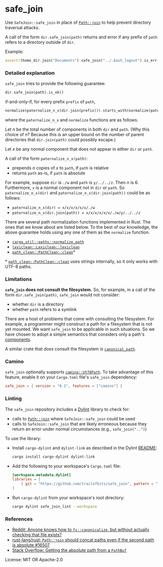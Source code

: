 # safe_join

Use `SafeJoin::safe_join` in place of [`Path::join`] to help prevent directory traversal
attacks.

A call of the form `dir.safe_join(path)` returns and error if any prefix of `path` refers to a
directory outside of `dir`.

Example:
```rust
assert!(home_dir.join("Documents").safe_join("../.bash_logout").is_err());
```

### Detailed explanation

`safe_join` tries to provide the following guarantee:
```rust
dir.safe_join(path).is_ok()
```
if-and-only-if, for every prefix `prefix` of `path`,
```rust
normalize(paternalize_n_x(dir.join(prefix))).starts_with(normalize(paternalize_n_x(dir)))
```
where the `paternalize_n_x` and `normalize` functions are as follows.

Let *n* be the total number of components in both `dir` and `path`. (Why this choice of *n*?
Because this is an upper bound on the number of parent directories that `dir.join(path)`
could possibly escape.)

Let *x* be any normal component that does not appear in either `dir` or `path`.

A call of the form `paternalize_n_x(path)`:
* prepends *n* copies of *x* to `path`, if `path` is relative
* returns `path` as-is, if `path` is absolute

For example, suppose `dir` is `./w` and `path` is `y/../../z`. Then *n* is 6. Furthermore, `x`
is a normal component not in `dir` or `path`. So `paternalize_n_x(dir)` and
`paternalize_n_x(dir.join(path))` could be as follows:
* `paternalize_n_x(dir) = x/x/x/x/x/x/./w`
* `paternalize_n_x(dir.join(path)) = x/x/x/x/x/x/./w/y/../../z`

There are several path normalization functions implemented in Rust. The ones that we know about
are listed below. To the best of our knowledge, the above guarantee holds using any one of them
as the `normalize` function.
* [`cargo_util::paths::normalize_path`]
* [`lexiclean::Lexiclean::lexiclean`]
* [`path_clean::PathClean::clean`]\*

\* [`path_clean::PathClean::clean`] uses strings internally, so it only works with UTF-8 paths.

### Limitations

**`safe_join` does not consult the filesystem.** So, for example, in a call of the form
`dir.safe_join(path)`, `safe_join` would not consider:

* whether `dir` is a directory
* whether `path` refers to a symlink

There are a host of problems that come with consulting the filesystem. For example, a
programmer might construct a path for a filesystem that is not yet mounted. We want `safe_join`
to be applicable in such situations. So we have chosen to adopt a simple semantics that
considers only a path's [components].

A similar crate that *does* consult the filesystem is [`canonical_path`].

### Camino

`safe_join` optionally supports [`camino::Utf8Path`]. To take advantage of this feature, enable
it on your `Cargo.toml` file's `safe_join` dependency:
```toml
safe_join = { version = "0.1", features = ["camino"] }
```

### Linting

The `safe_join` repository includes a [Dylint] library to check for:

* calls to [`Path::join`] where `SafeJoin::safe_join` could be used
* calls to `SafeJoin::safe_join` that are likely erroneous because they return an error under
  normal circumstances (e.g., `safe_join("..")`)

To use the library:

* Install `cargo-dylint` and `dylint-link` as described in the Dylint [README]:
  ```sh
  cargo install cargo-dylint dylint-link
  ```
* Add the following to your workspace's `Cargo.toml` file:
  ```toml
  [workspace.metadata.dylint]
  libraries = [
      { git = "https://github.com/trailofbits/safe_join", pattern = "lint" },
  ]
  ```
* Run `cargo-dylint` from your workspace's root directory:
  ```sh
  cargo dylint safe_join_lint --workspace
  ```

### References

* [Reddit: Anyone knows how to `fs::canonicalize`, but without actually checking that file exists?](https://www.reddit.com/r/rust/comments/hkkquy/anyone_knows_how_to_fscanonicalize_but_without/)
* [rust-lang/rust: `Path::join` should concat paths even if the second path is absolute #16507](https://github.com/rust-lang/rust/issues/16507)
* [Stack Overflow: Getting the absolute path from a `PathBuf`](https://stackoverflow.com/questions/30511331/getting-the-absolute-path-from-a-pathbuf)

[`camino::Utf8Path`]: https://docs.rs/camino/1.0.5/camino/struct.Utf8Path.html
[`canonical_path`]: https://docs.rs/canonical_path
[`cargo_util::paths::normalize_path`]: https://docs.rs/cargo-util/0.1.1/cargo_util/paths/fn.normalize_path.html
[components]: https://doc.rust-lang.org/std/path/enum.Component.html
[Dylint]: https://github.com/trailofbits/dylint
[`Path::join`]: https://doc.rust-lang.org/std/path/struct.Path.html#method.join
[`lexiclean::Lexiclean::lexiclean`]: https://docs.rs/lexiclean/0.0.1/lexiclean/trait.Lexiclean.html#tymethod.lexiclean
[`path_clean::PathClean::clean`]: https://docs.rs/path-clean/0.1.0/path_clean/trait.PathClean.html#tymethod.clean
[README]: https://github.com/trailofbits/dylint/blob/master/README.md
[`safe_join` lints]: #linting

License: MIT OR Apache-2.0
